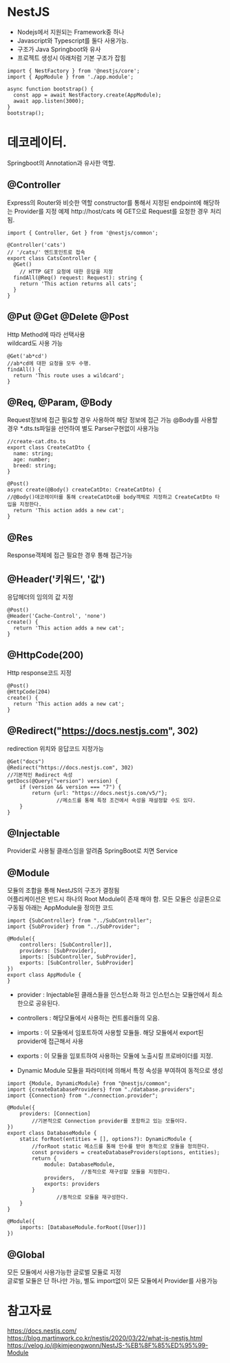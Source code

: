 
# NestJS

* Nodejs에서 지원되는 Framework중 하나 
* Javascript와 Typescript를 둘다 사용가능.
* 구조가 Java Springboot와 유사
* 프로젝트 생성시 아래처럼 기본 구조가 잡힘
```
import { NestFactory } from '@nestjs/core';
import { AppModule } from './app.module';
    
async function bootstrap() {
  const app = await NestFactory.create(AppModule);
  await app.listen(3000);
}
bootstrap();
```

# 데코레이터.
Springboot의 Annotation과 유사한 역할.

## @Controller 
Express의 Router와 비슷한 역할
constructor를 통해서 지정된 endpoint에 해당하는 Provider를 지정
예제 http://host/cats 에 GET으로 Request를 요청한 경우 처리됨.
```
import { Controller, Get } from '@nestjs/common';

@Controller('cats')
// '/cats/' 엔드포인트로 접속
export class CatsController {
  @Get()
	// HTTP GET 요청에 대한 응답을 지정
  findAll(@Req() request: Request): string {
    return 'This action returns all cats';
  }
}
```
## @Put @Get @Delete @Post
Http Method에 따라 선택사용  
wildcard도 사용 가능
```
@Get('ab*cd')
//ab*cd에 대한 요청을 모두 수행.
findAll() {
  return 'This route uses a wildcard';
}
```
## @Req, @Param, @Body
Request정보에 접근 필요할 경우 사용하여 해당 정보에 접근 가능
@Body를 사용할 경우 *.dts.ts파일을 선언하여 별도 Parser구현없이 사용가능
```
//create-cat.dto.ts
export class CreateCatDto {
  name: string;
  age: number;
  breed: string;
}

@Post()
async create(@Body() createCatDto: CreateCatDto) {
//@Body()데코레이터를 통해 createCatDto를 body객체로 지정하고 CreateCatDto 타입을 지정한다.
  return 'This action adds a new cat';
}
```

## @Res
Response객체에 접근 필요한 경우 통해 접근가능

## @Header('키워드', '값')
응답헤더의 임의의 값 지정
```
@Post()
@Header('Cache-Control', 'none')
create() {
  return 'This action adds a new cat';
}
```
## @HttpCode(200)
Http response코드 지정
```
@Post()
@HttpCode(204)
create() {
  return 'This action adds a new cat';
}
```
## @Redirect("https://docs.nestjs.com", 302)
redirection 위치와 응답코드 지정가능
```
@Get("docs")
@Redirect("https://docs.nestjs.com", 302)
//기본적인 Redirect 속성
getDocs(@Query("version") version) {
    if (version && version === "7") {
        return {url: "https://docs.nestjs.com/v5/"};
				//메소드를 통해 특정 조건에서 속성을 재설정할 수도 있다.
    }
}
```
## @Injectable
Provider로 사용될 클래스임을 알려줌
SpringBoot로 치면 Service

## @Module
모듈의 조합을 통해 NestJS의 구조가 결정됨  
어플리케이션은 반드시 하나의 Root Module이 존재 해야 함. 
모든 모듈은 싱글톤으로 구동됨
아래는 AppModule을 정의한 코드

```
import {SubController} from "../SubController";
import {SubProvider} from "../SubProvider";

@Module({
    controllers: [SubController]],
    providers: [SubProvider],
    imports: [SubController, SubProvider],
    exports: [SubController, SubProvider]
})
export class AppModule {
}
```
* provider : Injectable된 클래스들을 인스턴스화 하고 인스턴스는 모듈안에서 최소한으로 공유된다.
* controllers : 해당모듈에서 사용하는 컨트롤러들의 모음.
* imports : 이 모듈에서 임포트하여 사용할 모듈들. 해당 모듈에서 export된 provider에 접근해서 사용
* exports : 이 모듈을 임포트하여 사용하는 모듈에 노출시킬 프로바이더를 지정.

* Dynamic Module
모듈을 파라미터에 의해서 특정 속성을 부여하여 동적으로 생성 
```
import {Module, DynamicModule} from "@nestjs/common";
import {createDatabaseProviders} from "./database.providers";
import {Connection} from "./connection.provider";

@Module({
    providers: [Connection]
		//기본적으로 Connection provider를 포함하고 있는 모듈이다.
})
export class DatabaseModule {
    static forRoot(entities = [], options?): DynamicModule {
		//forRoot static 메소드를 통해 인수를 받아 동적으로 모듈을 정의한다.
        const providers = createDatabaseProviders(options, entities);
        return {
            module: DatabaseModule,
						//동적으로 재구성할 모듈을 지정한다.
            providers,
            exports: providers
        }
				//동적으로 모듈을 재구성한다.
    }
}

@Module({
    imports: [DatabaseModule.forRoot([User])]
})
```

## @Global
모든 모듈에서 사용가능한 글로벌 모듈로 지정  
글로벌 모듈은 단 하나만 가능, 별도 import없이 모든 모듈에서 Provider를 사용가능  

# 참고자료
https://docs.nestjs.com/
https://blog.martinwork.co.kr/nestjs/2020/03/22/what-is-nestjs.html
https://velog.io/@kimjeongwonn/NestJS-%EB%8F%85%ED%95%99-Module